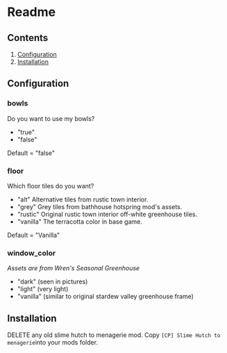 # Readme

## Contents

1. [Configuration](#Configuration)
2. [Installation](#Installation)

## Configuration

### bowls
Do you want to use my bowls?

- "true"
- "false"

Default = "false"

### floor
Which floor tiles do you want?

- "alt"
Alternative tiles from rustic town interior.
- "grey"
Grey tiles from bathhouse hotspring mod's assets.
- "rustic"
Original rustic town interior off-white greenhouse tiles.
- "vanilla"
The terracotta color in base game.

Default = "Vanilla"

### window_color
_Assets are from Wren's Seasonal Greenhouse_
- "dark" (seen in pictures)
- "light" (very light)
- "vanilla" (similar to original stardew valley greenhouse frame)

## Installation

DELETE any old slime hutch to menagerie mod.
Copy ```[CP] Slime Hutch to menagerie```into your mods folder.

